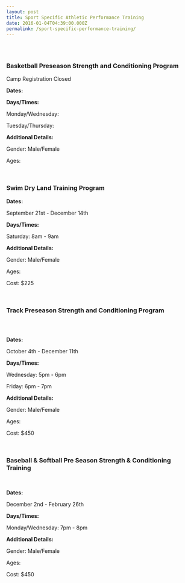 ```yaml
---
layout: post
title: Sport Specific Athletic Performance Training
date: 2016-01-04T04:39:00.000Z
permalink: /sport-specific-performance-training/
---
```


### &nbsp;

### Basketball Preseason Strength and Conditioning Program

Camp Registration Closed

**Dates:**

**Days/Times:**

Monday/Wednesday:

Tuesday/Thursday:

**Additional Details:**

Gender: Male/Female

Ages:

&nbsp;

### Swim Dry Land Training Program

**Dates:**

September 21st - December 14th

**Days/Times:**

Saturday: 8am - 9am

**Additional Details:**

Gender: Male/Female

Ages:

Cost: $225

&nbsp;

### Track Preseason Strength and Conditioning Program

### &nbsp;

**Dates:**

October 4th - December 11th

**Days/Times:**

Wednesday: 5pm - 6pm

Friday: 6pm - 7pm

**Additional Details:**

Gender: Male/Female

Ages:

Cost: $450

&nbsp;

### Baseball & Softball Pre Season Strength & Conditioning Training

&nbsp;

**Dates:**

December 2nd - February 26th

**Days/Times:**

Monday/Wednesday: 7pm - 8pm

**Additional Details:**

Gender: Male/Female

Ages:

Cost: $450